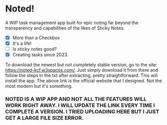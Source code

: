 # Noted!
A WIP task management app built for epic noting far beyond the transparency and capabilities of the likes of Sticky Notes.

- [x] More than a Checkbox
- [x] It's a life!
- [ ] Is sticky notes good?
- [x] Creating tasks since 2023.

To download the newest but not completely stable version, go to the site: https://noted-kcf.w3spaces.com/. Just simply download it from there and follow the steps in the txt after extracting, pretty straightforward. This will install the app. The above link is the official website that I designed. Not the most modern but it's something.

### NOTED IS A WIP APP AND NOT ALL THE FEATURES WILL WORK RIGHT AWAY. I WILL UPDATE THE LINK EVERY TIME I COMPLETE A VERSION. I TRIED UPLOADING HERE BUT I JUST GET A LARGE FILE SIZE ERROR.
